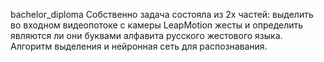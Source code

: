 bachelor_diploma
Собственно задача состояла из 2х частей: выделить во входном видеопотоке с камеры LeapMotion жесты и определить являются ли они буквами алфавита русского жестового языка. Алгоритм выделения и нейронная сеть для распознавания.
